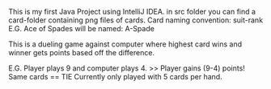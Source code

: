 This is my first Java Project using IntelliJ IDEA.
in src folder you can find a card-folder containing png files of cards.
Card naming convention: suit-rank
E.G. Ace of Spades will be named: A-Spade


This is a dueling game against computer where highest card wins and winner gets points based off the difference.

E.G. Player plays 9 and computer plays 4. >> Player gains (9-4) points!
Same cards == TIE
Currently only played with 5 cards per hand.
